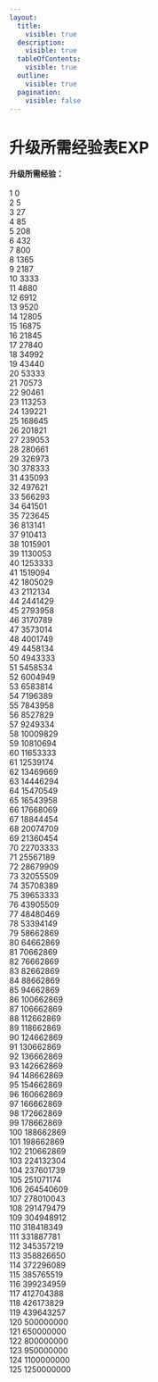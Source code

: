 ```yaml
---
layout:
  title:
    visible: true
  description:
    visible: true
  tableOfContents:
    visible: true
  outline:
    visible: true
  pagination:
    visible: false
---
```


# 升级所需经验表EXP

**升级所需经验：**\
\
1        0\
2        5\
3        27\
4        85\
5        208\
6        432\
7        800\
8        1365\
9        2187\
10        3333\
11        4880\
12        6912\
13        9520\
14        12805\
15        16875\
16        21845\
17        27840\
18        34992\
19        43440\
20        53333\
21        70573\
22        90461\
23        113253\
24        139221\
25        168645\
26        201821\
27        239053\
28        280661\
29        326973\
30        378333\
31        435093\
32        497621\
33        566293\
34        641501\
35        723645\
36        813141\
37        910413\
38        1015901\
39        1130053\
40        1253333\
41        1519094\
42        1805029\
43        2112134\
44        2441429\
45        2793958\
46        3170789\
47        3573014\
48        4001749\
49        4458134\
50        4943333\
51        5458534\
52        6004949\
53        6583814\
54        7196389\
55        7843958\
56        8527829\
57        9249334\
58        10009829\
59        10810694\
60        11653333\
61        12539174\
62        13469669\
63        14446294\
64        15470549\
65        16543958\
66        17668069\
67        18844454\
68        20074709\
69        21360454\
70        22703333\
71        25567189\
72        28679909\
73        32055509\
74        35708389\
75        39653333\
76        43905509\
77        48480469\
78        53394149\
79        58662869\
80        64662869\
81        70662869\
82        76662869\
83        82662869\
84        88662869\
85        94662869\
86        100662869\
87        106662869\
88        112662869\
89        118662869\
90        124662869\
91        130662869\
92        136662869\
93        142662869\
94        148662869\
95        154662869\
96        160662869\
97        166662869\
98        172662869\
99        178662869\
100        188662869\
101        198662869\
102        210662869\
103        224132304\
104        237601739\
105        251071174\
106        264540609\
107        278010043\
108        291479479\
109        304948912\
110        318418349\
111        331887781\
112        345357219\
113        358826650\
114        372296089\
115        385765519\
116        399234959\
117        412704388\
118        426173829\
119        439643257\
120        500000000\
121        650000000\
122        800000000\
123        950000000\
124        1100000000\
125        1250000000
